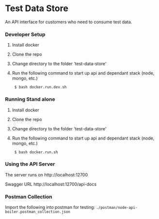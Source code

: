 # Test Data Store
An API interface for customers who need to consume test data.

### Developer Setup
1. Install docker
2. Clone the repo
3. Change directory to the folder 'test-data-store'
4. Run the following command to start up api and dependant stack (node, mongo, etc.)

        $ bash docker.run.dev.sh

### Running Stand alone
1. Install docker
2. Clone the repo
3. Change directory to the folder 'test-data-store'
4. Run the following command to start up api and dependant stack (node, mongo, etc.)

        $ bash docker.run.sh
        
### Using the API Server
The server runs on http://localhost:12700

Swagger URL http://localhost:12700/api-docs

### Postman Collection
Import the following into postman for testing: `./postman/node-api-boiler.postman_collection.json`

